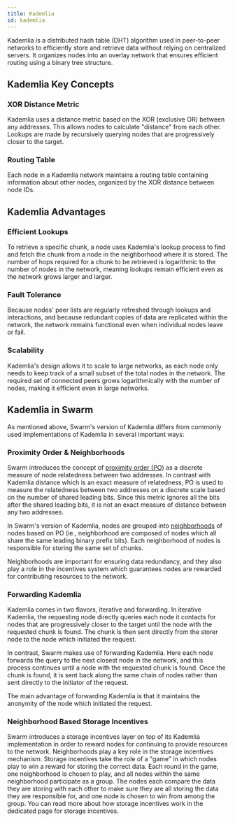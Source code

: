 ```yaml
---
title: Kademlia
id: kademlia
---
```



Kademlia is a distributed hash table (DHT) algorithm used in peer-to-peer networks to efficiently store and retrieve data without relying on centralized servers. It organizes nodes into an overlay network that ensures efficient routing using a binary tree structure.

## Kademlia Key Concepts

### **XOR Distance Metric**
Kademlia uses a distance metric based on the XOR (exclusive OR) between any addresses. This allows nodes to calculate "distance" from each other. Lookups are made by recursively querying nodes that are progressively closer to the target. 

### **Routing Table**
Each node in a Kademlia network maintains a routing table containing information about other nodes, organized by the XOR distance between node IDs. 

## Kademlia Advantages 

### **Efficient Lookups**

To retrieve a specific chunk, a node uses Kademlia's lookup process to find and fetch the chunk from a node in the neighborhood where it is stored. The number of hops required for a chunk to be retrieved is logarithmic to the number of nodes in the network, meaning lookups remain efficient even as the network grows larger and larger.


### **Fault Tolerance**

Because nodes' peer lists are regularly refreshed through lookups and interactions, and because redundant copies of data are replicated within the network, the network remains functional even when individual nodes leave or fail.

### **Scalability**

Kademlia's design allows it to scale to large networks, as each node only needs to keep track of a small subset of the total nodes in the network. The required set of connected peers grows logarithmically with the number of nodes, making it efficient even in large networks.


## Kademlia in Swarm 

As mentioned above, Swarm's version of Kademlia differs from commonly used implementations of Kademlia in several important ways:

### Proximity Order & Neighborhoods

Swarm introduces the concept of [proximity order (PO)](/docs/learn/glossary#proximity-order-po) as a discrete measure of node relatedness between two addresses. In contrast with Kademlia distance which is an exact measure of relatedness, PO is used to measure the relatedness between two addresses on a discrete scale based on the number of shared leading bits. Since this metric ignores all the bits after the shared leading bits, it is not an exact measure of distance between any two addresses.

In Swarm's version of Kademlia, nodes are grouped into [neighborhoods](/docs/learn/DISC/neighbourhoods) of nodes based on PO (ie., neighborhood are composed of nodes which all share the same leading binary prefix bits). Each neighborhood of nodes is responsible for storing the same set of chunks. 

Neighborhoods are important for ensuring data redundancy, and they also play a role in the incentives system which guarantees nodes are rewarded for contributing resources to the network.

### Forwarding Kademlia

Kademlia comes in two flavors, iterative and forwarding. In iterative Kademlia, the requesting node directly queries each node it contacts for nodes that are progressively closer to the target until the node with the requested chunk is found. The chunk is then sent directly from the storer node to the node which initiated the request.

In contrast, Swarm makes use of forwarding Kademlia. Here each node forwards the query to the next closest node in the network, and this process continues until a node with the requested chunk is found. Once the chunk is found, it is sent back along the same chain of nodes rather than sent directly to the initiator of the request.

The main advantage of forwarding Kademlia is that it maintains the anonymity of the node which initiated the request.

### Neighborhood Based Storage Incentives

Swarm introduces a storage incentives layer on top of its Kademlia implementation in order to reward nodes for continuing to provide resources to the network. Neighborhoods play a key role in the storage incentives mechanism. Storage incentives take the role of a "game" in which nodes play to win a reward for storing the correct data. Each round in the game, one neighborhood is chosen to play, and all nodes within the same neighborhood participate as a group. The nodes each compare the data they are storing with each other to make sure they are all storing the data they are responsible for, and one node is chosen to win from among the group. You can read more about how storage incentives work in the dedicated page for storage incentives. 